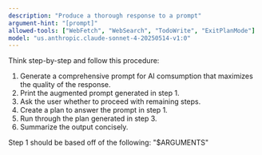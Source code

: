 ```yaml
---
description: "Produce a thorough response to a prompt"
argument-hint: "[prompt]"
allowed-tools: ["WebFetch", "WebSearch", "TodoWrite", "ExitPlanMode"]
model: "us.anthropic.claude-sonnet-4-20250514-v1:0"
---
```


Think step-by-step and follow this procedure:

1. Generate a comprehensive prompt for AI comsumption that maximizes the quality of the response.
2. Print the augmented prompt generated in step 1.
3. Ask the user whether to proceed with remaining steps.
4. Create a plan to answer the prompt in step 1.
5. Run through the plan generated in step 3.
6. Summarize the output concisely.

Step 1 should be based off of the following: "$ARGUMENTS"
